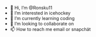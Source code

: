- 👋 Hi, I’m @Ronsku11
- 👀 I’m interested in icehockey
- 🌱 I’m currently learning coding
- 💞️ I’m looking to collaborate on 
- 📫 How to reach me email or snapchät

<!---
Ronsku11/Ronsku11 is a ✨ special ✨ repository because its `README.md` (this file) appears on your GitHub profile.
You can click the Preview link to take a look at your changes.
--->
